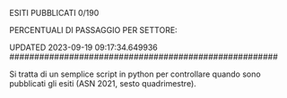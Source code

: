 ESITI PUBBLICATI 0/190 

PERCENTUALI DI PASSAGGIO PER SETTORE:

UPDATED 2023-09-19 09:17:34.649936
###################################################### 

Si tratta di un semplice script in python per controllare quando sono pubblicati gli esiti (ASN 2021, sesto quadrimestre).

